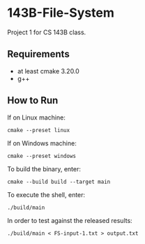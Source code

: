 # 143B-File-System
Project 1 for CS 143B class.

## Requirements
- at least cmake 3.20.0
- g++

## How to Run
If on Linux machine:
```{bash}
cmake --preset linux
```

If on Windows machine:
```{bash}
cmake --preset windows
```

To build the binary, enter:
```{bash}
cmake --build build --target main
```

To execute the shell, enter:
```{bash}
./build/main
```

In order to test against the released results:
```{bash}
./build/main < FS-input-1.txt > output.txt
```
